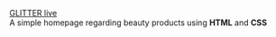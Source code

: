 [GLITTER live](https://first-home-page.netlify.app/)
<br>A simple homepage regarding beauty products using <b>HTML</b> and <b>CSS</b>
